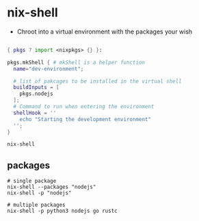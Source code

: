 # nix-shell

- Chroot into a virtual environment with the packages your wish

```nix

{ pkgs ? import <nixpkgs> {} }:

pkgs.mkShell { # mkShell is a helper function
  name="dev-environment";

  # list of pakcages to be installed in the virtual shell
  buildInputs = [
    pkgs.nodejs
  ];
  # Command to run when entering the environment
  shellHook = ''
    echo "Starting the development environment"
  '';
}
```

```shell
nix-shell
```

## packages

```shell
# single package
nix-shell --packages "nodejs"
nix-shell -p "nodejs"

# multiple packages
nix-shell -p python3 nodejs go rustc
```
